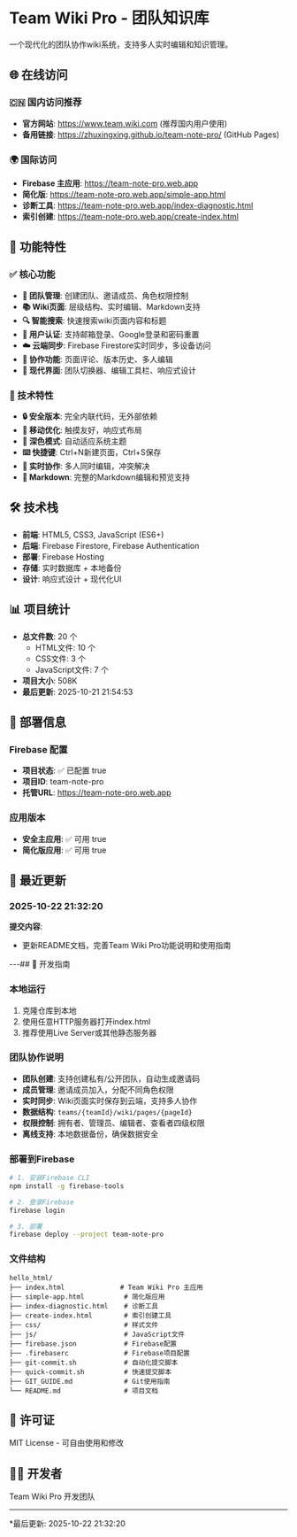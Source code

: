 # Team Wiki Pro - 团队知识库

一个现代化的团队协作wiki系统，支持多人实时编辑和知识管理。

## 🌐 在线访问

### 🇨🇳 国内访问推荐
- **官方网站**: https://www.team.wiki.com (推荐国内用户使用)
- **备用链接**: https://zhuxingxing.github.io/team-note-pro/ (GitHub Pages)

### 🌍 国际访问
- **Firebase 主应用**: https://team-note-pro.web.app
- **简化版**: https://team-note-pro.web.app/simple-app.html
- **诊断工具**: https://team-note-pro.web.app/index-diagnostic.html
- **索引创建**: https://team-note-pro.web.app/create-index.html

## 📱 功能特性

### ✅ 核心功能
- **👥 团队管理**: 创建团队、邀请成员、角色权限控制
- **📚 Wiki页面**: 层级结构、实时编辑、Markdown支持
- **🔍 智能搜索**: 快速搜索wiki页面内容和标题
- **🔐 用户认证**: 支持邮箱登录、Google登录和密码重置
- **☁️ 云端同步**: Firebase Firestore实时同步，多设备访问
- **💬 协作功能**: 页面评论、版本历史、多人编辑
- **🎨 现代界面**: 团队切换器、编辑工具栏、响应式设计

### 🔧 技术特性
- **🔒 安全版本**: 完全内联代码，无外部依赖
- **📱 移动优化**: 触摸友好，响应式布局
- **🌙 深色模式**: 自动适应系统主题
- **⌨️ 快捷键**: Ctrl+N新建页面，Ctrl+S保存
- **🔄 实时协作**: 多人同时编辑，冲突解决
- **📝 Markdown**: 完整的Markdown编辑和预览支持

## 🛠️ 技术栈

- **前端**: HTML5, CSS3, JavaScript (ES6+)
- **后端**: Firebase Firestore, Firebase Authentication
- **部署**: Firebase Hosting
- **存储**: 实时数据库 + 本地备份
- **设计**: 响应式设计 + 现代化UI

## 📊 项目统计

- **总文件数**: 20 个
  - HTML文件:       10 个
  - CSS文件:        3 个
  - JavaScript文件:        7 个
- **项目大小**: 508K
- **最后更新**: 2025-10-21 21:54:53

## 🚀 部署信息

### Firebase 配置
- **项目状态**: ✅ 已配置 true
- **项目ID**: team-note-pro
- **托管URL**: https://team-note-pro.web.app

### 应用版本
- **安全主应用**: ✅ 可用 true
- **简化版应用**: ✅ 可用 true

## 📝 最近更新

### 2025-10-22 21:32:20

**提交内容**:
- 更新README文档，完善Team Wiki Pro功能说明和使用指南

---## 🔧 开发指南

### 本地运行
1. 克隆仓库到本地
2. 使用任意HTTP服务器打开index.html
3. 推荐使用Live Server或其他静态服务器

### 团队协作说明
- **团队创建**: 支持创建私有/公开团队，自动生成邀请码
- **成员管理**: 邀请成员加入，分配不同角色权限
- **实时同步**: Wiki页面实时保存到云端，支持多人协作
- **数据结构**: `teams/{teamId}/wiki/pages/{pageId}`
- **权限控制**: 拥有者、管理员、编辑者、查看者四级权限
- **离线支持**: 本地数据备份，确保数据安全

### 部署到Firebase
```bash
# 1. 安装Firebase CLI
npm install -g firebase-tools

# 2. 登录Firebase
firebase login

# 3. 部署
firebase deploy --project team-note-pro
```

### 文件结构
```
hello_html/
├── index.html              # Team Wiki Pro 主应用
├── simple-app.html          # 简化版应用
├── index-diagnostic.html    # 诊断工具
├── create-index.html        # 索引创建工具
├── css/                     # 样式文件
├── js/                      # JavaScript文件
├── firebase.json            # Firebase配置
├── .firebaserc              # Firebase项目配置
├── git-commit.sh            # 自动化提交脚本
├── quick-commit.sh          # 快速提交脚本
├── GIT_GUIDE.md             # Git使用指南
└── README.md                # 项目文档
```

## 📄 许可证

MIT License - 可自由使用和修改

## 👨‍💻 开发者

Team Wiki Pro 开发团队

---

*最后更新: 2025-10-22 21:32:20
